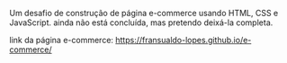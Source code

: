 Um desafio de construção de página e-commerce usando HTML, CSS e JavaScript. 
ainda não está concluída, mas pretendo deixá-la completa. 

link da página e-commerce: 
https://fransualdo-lopes.github.io/e-commerce/
